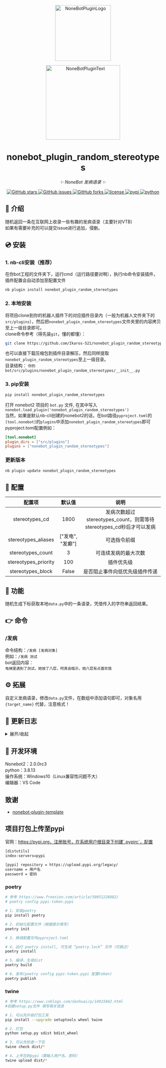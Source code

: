 <div align="center">
  <a href="https://v2.nonebot.dev/store"><img src="https://github.com/A-kirami/nonebot-plugin-template/blob/resources/nbp_logo.png" width="180" height="180" alt="NoneBotPluginLogo"></a>
  <br>
  <p><img src="https://github.com/A-kirami/nonebot-plugin-template/blob/resources/NoneBotPlugin.svg" width="240" alt="NoneBotPluginText"></p>
</div>

<div align="center">

# nonebot_plugin_random_stereotypes

_✨ NoneBot 发病语录 ✨_


<a href="https://github.com/Ikaros-521/nonebot_plugin_random_stereotypes/stargazers">
    <img alt="GitHub stars" src="https://img.shields.io/github/stars/Ikaros-521/nonebot_plugin_random_stereotypes?color=%09%2300BFFF&style=flat-square">
</a>
<a href="https://github.com/Ikaros-521/nonebot_plugin_random_stereotypes/issues">
    <img alt="GitHub issues" src="https://img.shields.io/github/issues/Ikaros-521/nonebot_plugin_random_stereotypes?color=Emerald%20green&style=flat-square">
</a>
<a href="https://github.com/Ikaros-521/nonebot_plugin_random_stereotypes/network">
    <img alt="GitHub forks" src="https://img.shields.io/github/forks/Ikaros-521/nonebot_plugin_random_stereotypes?color=%2300BFFF&style=flat-square">
</a>
<a href="./LICENSE">
    <img src="https://img.shields.io/github/license/Ikaros-521/nonebot_plugin_random_stereotypes.svg" alt="license">
</a>
<a href="https://pypi.python.org/pypi/nonebot_plugin_random_stereotypes">
    <img src="https://img.shields.io/pypi/v/nonebot_plugin_random_stereotypes.svg" alt="pypi">
</a>
<a href="https://www.python.org">
    <img src="https://img.shields.io/badge/python-3.8+-blue.svg" alt="python">
</a>

</div>

## 📖 介绍

随机返回一条在互联网上收录一些有趣的发病语录（主要针对VTB）  
如果有需要补充的可以提交issue进行追加，侵删。  

## 💿 安装  

### 1. nb-cli安装（推荐）

在你bot工程的文件夹下，运行cmd（运行路径要对啊），执行nb命令安装插件，插件配置会自动添加至配置文件  

```sh
nb plugin install nonebot_plugin_random_stereotypes
```

### 2. 本地安装

将项目clone到你的机器人插件下的对应插件目录内（一般为机器人文件夹下的`src/plugins`），然后把`nonebot_plugin_random_stereotypes`文件夹里的内容拷贝至上一级目录即可。  
clone命令参考（得先装`git`，懂的都懂）：

```sh
git clone https://github.com/Ikaros-521/nonebot_plugin_random_stereotypes.git
```

也可以直接下载压缩包到插件目录解压，然后同样提取`nonebot_plugin_random_stereotypes`至上一级目录。  
目录结构： ```你的bot/src/plugins/nonebot_plugin_random_stereotypes/__init__.py```  

### 3. pip安装

```sh
pip install nonebot_plugin_random_stereotypes
```  

打开 nonebot2 项目的 ```bot.py``` 文件, 在其中写入  
```nonebot.load_plugin('nonebot_plugin_random_stereotypes')```  
当然，如果是默认nb-cli创建的nonebot2的话，在bot路径```pyproject.toml```的```[tool.nonebot]```的```plugins```中添加```nonebot_plugin_random_stereotypes```即可  
pyproject.toml配置例如：  

``` toml
[tool.nonebot]
plugin_dirs = ["src/plugins"]
plugins = ["nonebot_plugin_random_stereotypes"]
```

### 更新版本

```sh
nb plugin update nonebot_plugin_random_stereotypes
```

## 🔧 配置

|  配置项   |     默认值      |                        说明                         |
|:------:|:------------:|:-------------------------------------------------:|
|  stereotypes_cd   |     1800     | 发病次数超过stereotypes_count，则需等待stereotypes_cd秒后才可以发病 |
|  stereotypes_aliases  | ["发电", "发癫"] |                      可选指令前缀                       |
| stereotypes_count |      3       |                    可连续发病的最大次数                     |
| stereotypes_priority |     100      |                       插件优先级                       |
| stereotypes_block  |     False      |                  是否阻止事件向低优先级插件传递                  |


## 🎉 功能

随机生成下标获取本地`data.py`中的一条语录，凭借传入的字符串返回结果。

## 👉 命令

### /发病

命令结构：```/发病 [发病对象]```  
例如：```/发病 测试```  
bot返回内容：  
`电梯里遇到了测试，她按了八层，呵真会暗示，她八层有点喜欢我`  

## ⚙ 拓展

自定义发病语录，修改`data.py`文件，在数组中添加语句即可，对象名用 `{target_name}` 代替，注意格式！  

## 📝 更新日志

<details>
<summary>展开/收起</summary>

### 0.0.1

- 插件初次发布  

### 0.0.2

- 追加发病语录数据  

### 0.2.1

- 追加发病语录数据  

</details>

## 🔧 开发环境

Nonebot2：2.0.0rc3  
python：3.8.13  
操作系统：Windows10（Linux兼容性问题不大）  
编辑器：VS Code  

## 致谢

- [nonebot-plugin-template](https://github.com/A-kirami/nonebot-plugin-template)

## 项目打包上传至pypi

官网：https://pypi.org，注册账号，在系统用户根目录下创建`.pypirc`，配置

```txt
[distutils] 
index-servers=pypi 
 
[pypi] repository = https://upload.pypi.org/legacy/ 
username = 用户名 
password = 密码
```

### poetry

```sh
# 参考 https://www.freesion.com/article/58051228882/
# poetry config pypi-token.pypi

# 1、安装poetry
pip install poetry

# 2、初始化配置文件（根据提示填写）
poetry init

# 3、微调配置文件pyproject.toml

# 4、运行 poetry install, 可生成 “poetry.lock” 文件（可跳过）
poetry install

# 5、编译，生成dist
poetry build

# 6、发布(poetry config pypi-token.pypi 配置token)
poetry publish
```

### twine

```sh
# 参考 https://www.cnblogs.com/danhuai/p/14915042.html
#创建setup.py文件 填写相关信息

# 1、可以先升级打包工具
pip install --upgrade setuptools wheel twine

# 2、打包
python setup.py sdist bdist_wheel

# 3、可以先检查一下包
twine check dist/*

# 4、上传包到pypi（需输入用户名、密码）
twine upload dist/*
```
